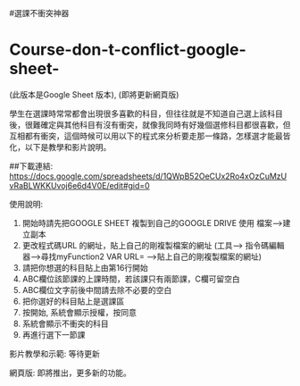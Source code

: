 #選課不衝突神器
# Course-don-t-conflict-google-sheet-
(此版本是Google Sheet 版本), (即將更新網頁版)

學生在選課時常常都會出現很多喜歡的科目，但往往就是不知道自己選上該科目後，很難確定與其他科目有沒有衝突，就像我同時有好幾個選修科目都很喜歡，但互相都有衝突，這個時候可以用以下的程式來分析要走那一條路，怎樣選才能最皆化，以下是教學和影片說明。

##下載連結:
https://docs.google.com/spreadsheets/d/1QWpB52OeCUx2Ro4xOzCuMzUvRaBLWKKUvoj6e6d4V0E/edit#gid=0

使用說明:
1.	開始時請先把GOOGLE SHEET 複製到自己的GOOGLE DRIVE 使用
    檔案-->建立副本
2.	更改程式碼URL 的網址，貼上自己的剛複製檔案的網址
    (工具--> 指令碼編輯器-->尋找myFunction2 VAR  URL= -->貼上自己的剛複製檔案的網址)
3.	請把你想選的科目貼上由第16行開始
4.	ABC欄位該節課的上課時間，若該課只有兩節課，C欄可留空白
5.	ABC欄位文字前後中間請去除不必要的空白
6.	把你選好的科目貼上是選課區
7.	按開始, 系統會顯示授權，按同意
8.	系統會顯示不衝突的科目
9.	再進行選下一節課


影片教學和示範:
等待更新

網頁版: 
即將推出，更多新的功能。
